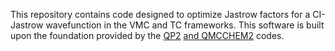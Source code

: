 This repository contains code designed to optimize Jastrow factors for a CI-Jastrow wavefunction in the VMC and TC frameworks. 
This software is built upon the foundation provided by the [QP2](https://github.com/QuantumPackage/qp2) [and QMCCHEM2](https://github.com/TREX-CoE/qmcchem2) codes.
